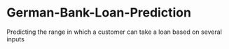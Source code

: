 # German-Bank-Loan-Prediction
Predicting the range in which a customer can take a loan based on several inputs
